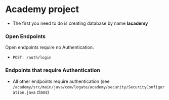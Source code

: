 # Academy project
* The first you need to do is creating database by name **lacademy**

### Open Endpoints

Open endpoints require no Authentication.

* `POST: /auth/login`

### Endpoints that require Authentication

* All other endpoints require authentication (see `/academy/src/main/java/com/logate/academy/security/SecurityConfiguration.java`  class)